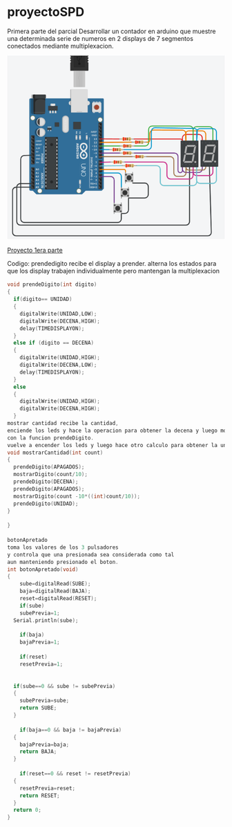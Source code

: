 # proyectoSPD
Primera parte del parcial
Desarrollar un contador en arduino que muestre una determinada serie de numeros en 2 displays de 7 segmentos conectados mediante multiplexacion.


![Primera parte del proyecto](https://github.com/AlvaGabriell/proyectoSPD/blob/main/Imagenes%20Proyectos/1er%20proyecto.png?raw=true)

[Proyecto 1era parte](https://www.tinkercad.com/things/gAemcLuC6ex-parte-1-proyecto-gabriel-alva/editel?sharecode=HLoxwAN4L0HkfC0XOirH4gJgcmiTHVmwimBpfrpmqdE)

Codigo: 
prendedigito recibe el display a prender.
alterna los estados para que los display trabajen individualmente
pero mantengan la multiplexacion 
```cpp
void prendeDigito(int digito)
{
  if(digito== UNIDAD)
  {
  	digitalWrite(UNIDAD,LOW);
    digitalWrite(DECENA,HIGH);
    delay(TIMEDISPLAYON);
  }
  else if (digito == DECENA)
  {
  	digitalWrite(UNIDAD,HIGH);
    digitalWrite(DECENA,LOW);
    delay(TIMEDISPLAYON);
  }
  else
  {
  	digitalWrite(UNIDAD,HIGH);
    digitalWrite(DECENA,HIGH);
  }
mostrar cantidad recibe la cantidad,
enciende los leds y hace la operacion para obtener la decena y luego mostrarla 
con la funcion prendeDigito.
vuelve a encender los leds y luego hace otro calculo para obtener la unidad y tambien mostrarla.
void mostrarCantidad(int count)
{
  prendeDigito(APAGADOS);
  mostrarDigito(count/10);
  prendeDigito(DECENA);
  prendeDigito(APAGADOS);
  mostrarDigito(count -10*((int)count/10));
  prendeDigito(UNIDAD);
}

}

botonApretado 
toma los valores de los 3 pulsadores 
y controla que una presionada sea considerada como tal
aun manteniendo presionado el boton. 
int botonApretado(void)
{
	sube=digitalRead(SUBE);
  	baja=digitalRead(BAJA);
 	reset=digitalRead(RESET);
  	if(sube)
 	subePrevia=1;
  Serial.println(sube);
 
    if(baja)
 	bajaPrevia=1;
  
  	if(reset)
 	resetPrevia=1;

  
  if(sube==0 && sube != subePrevia)
  {
  	subePrevia=sube;
    return SUBE;
  }
  
    if(baja==0 && baja != bajaPrevia)
  {
  	bajaPrevia=baja;
    return BAJA;
  }
  
  	if(reset==0 && reset != resetPrevia)
  {
  	resetPrevia=reset;
    return RESET;
  }
  return 0;
}




